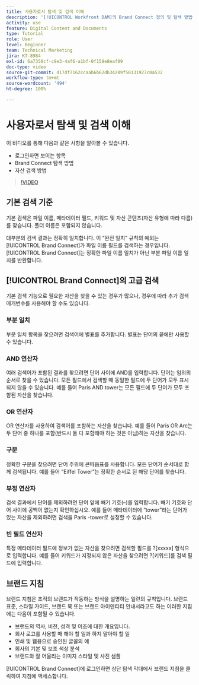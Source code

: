```yaml
---
title: 사용자로서 탐색 및 검색 이해
description: '[!UICONTROL Workfront DAM]의 Brand Connect 정의 및 탐색 방법에 대해 알아봅니다.'
activity: use
feature: Digital Content and Documents
type: Tutorial
role: User
level: Beginner
team: Technical Marketing
jira: KT-8984
exl-id: 6a7350cf-c9e3-4af6-a1bf-0f159e8eaf09
doc-type: video
source-git-commit: d17df7162ccaab6b62db34209f50131927c0a532
workflow-type: tm+mt
source-wordcount: '494'
ht-degree: 100%

---
```


# 사용자로서 탐색 및 검색 이해

이 비디오를 통해 다음과 같은 사항을 알아볼 수 있습니다.

* 로그인하면 보이는 항목
* Brand Connect 탐색 방법
* 자산 검색 방법

>[!VIDEO](https://video.tv.adobe.com/v/335246/?quality=12&learn=on&enablevpops)

## 기본 검색 기준

기본 검색은 파일 이름, 메타데이터 필드, 키워드 및 자산 콘텐츠(자산 유형에 따라 다름)를 찾습니다. 폴더 이름은 포함되지 않습니다.

대부분의 검색 결과는 정확히 일치합니다. 이 “완전 일치” 규칙의 예외는 [!UICONTROL Brand Connect]가 파일 이름 필드를 검색하는 경우입니다. [!UICONTROL Brand Connect]는 정확한 파일 이름 일치가 아닌 부분 파일 이름 일치를 반환합니다.

## [!UICONTROL Brand Connect]의 고급 검색

기본 검색 기능으로 필요한 자산을 찾을 수 있는 경우가 많으나, 경우에 따라 추가 검색 매개변수를 사용해야 할 수도 있습니다.

### 부분 일치

부분 일치 항목을 찾으려면 검색어에 별표를 추가합니다. 별표는 단어의 끝에만 사용할 수 있습니다.

### AND 연산자

여러 검색어가 포함된 결과를 찾으려면 단어 사이에 AND를 입력합니다. 단어는 임의의 순서로 찾을 수 있습니다. 모든 필드에서 검색할 때 동일한 필드에 두 단어가 모두 표시되지 않을 수 있습니다. 예를 들어 Paris AND tower는 모든 필드에 두 단어가 모두 포함된 자산을 찾습니다.

### OR 연산자

OR 연산자를 사용하여 검색어를 포함하는 자산을 찾습니다. 예를 들어 Paris OR Arc는 두 단어 중 하나를 포함(반드시 둘 다 포함해야 하는 것은 아님)하는 자산을 찾습니다.

### 구문

정확한 구문을 찾으려면 단어 주위에 큰따옴표를 사용합니다. 모든 단어가 순서대로 함께 검색됩니다. 예를 들어 “Eiffel Tower”는 정확한 순서로 된 해당 단어를 찾습니다.

### 부정 연산자

검색 결과에서 단어를 제외하려면 단어 앞에 빼기 기호(–)를 입력합니다. 빼기 기호와 단어 사이에 공백이 없는지 확인하십시오. 예를 들어 메타데이터에 “tower”라는 단어가 있는 자산을 제외하려면 검색을 Paris -tower로 설정할 수 있습니다.

### 빈 필드 연산자

특정 메타데이터 필드에 정보가 없는 자산을 찾으려면 검색할 필드를 ?[xxxxx] 형식으로 입력합니다. 예를 들어 키워드가 지정되지 않은 자산을 찾으려면 ?[키워드]를 검색 필드에 입력합니다.

## 브랜드 지침

브랜드 지침은 조직의 브랜드가 작동하는 방식을 설명하는 일련의 규칙입니다. 브랜드 표준, 스타일 가이드, 브랜드 북 또는 브랜드 아이덴티티 안내서라고도 하는 이러한 지침에는 다음이 포함될 수 있습니다.

* 브랜드의 역사, 비전, 성격 및 어조에 대한 개요입니다.
* 회사 로고를 사용할 때 해야 할 일과 하지 말아야 할 일
* 인쇄 및 웹용으로 승인된 글꼴의 예
* 회사의 기본 및 보조 색상 분석
* 브랜드와 잘 어울리는 이미지 스타일 및 사진 샘플

[!UICONTROL Brand Connect]에 로그인하면 상단 탐색 막대에서 브랜드 지침을 클릭하여 지침에 액세스합니다.
